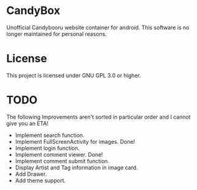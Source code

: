 # CandyBox
Unofficial Candybooru website container for android.
This software is no longer maintained for personal reasons.
# License
This project is licensed under GNU GPL 3.0 or higher.
# TODO
The following Improvements aren't sorted in particular order and I cannot give you an ETA!
* Implement search function.
* Implement FullScreenActivity for images. Done!
* Implement login function.
* Implement comment viewer. Done!
* Implement comment submit function.
* Display Artist and Tag information in image card.
* Add Drawer.
* Add theme support.
